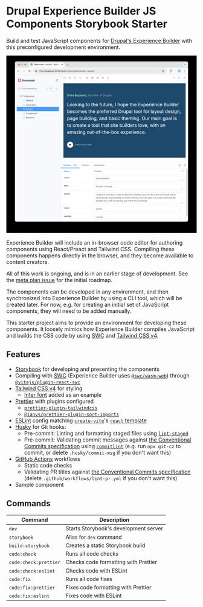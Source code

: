 # Drupal Experience Builder JS Components Storybook Starter

Build and test JavaScript components for
[Drupal's Experience Builder](https://www.drupal.org/project/experience_builder)
with this preconfigured development environment.

![Screenshot](./screenshot.jpg)

Experience Builder will include an in-browser code editor for authoring
components using React/Preact and Tailwind CSS. Compiling these components
happens directly in the browser, and they become available to content creators.

All of this work is ongoing, and is in an earlier stage of development. See the
[meta plan issue](https://www.drupal.org/project/experience_builder/issues/3499919)
for the initial roadmap.

The components can be developed in any environment, and then synchronized into
Experience Builder by using a CLI tool, which will be created later. For now,
e.g. for creating an initial set of JavaScript components, they will need to be
added manually.

This starter project aims to provide an environment for developing these
components. It loosely mimics how Experience Builder compiles JavaScript and
builds the CSS code by using [SWC](https://swc.rs) and
[Tailwind CSS v4](https://tailwindcss.com).

## Features

- [Storybook](https://storybook.js.org) for developing and presenting the
  components
- Compiling with [SWC](https://swc.rs) (Experience Builder uses
  [`@swc/wasm-web`](https://swc.rs/docs/usage/wasm)) through
  [`@vitejs/plugin-react-swc`](https://www.npmjs.com/package/@vitejs/plugin-react-swc)
- [Tailwind CSS v4](https://tailwindcss.com) for styling
  - [Inter font](https://rsms.me/inter) added as an example
- [Prettier](https://prettier.io/) with plugins configured
  - [`prettier-plugin-tailwindcss`](https://www.npmjs.com/package/prettier-plugin-tailwindcss)
  - [`@ianvs/prettier-plugin-sort-imports`](https://www.npmjs.com/package/@ianvs/prettier-plugin-sort-imports)
- [ESLint](https://eslint.org/) config matching
  [`create-vite`](https://www.npmjs.com/package/create-vite)'s
  [`react` template](https://github.com/vitejs/vite/blob/main/packages/create-vite/template-react/eslint.config.js)
- [Husky](https://typicode.github.io/husky) for Git hooks:
  - Pre-commit: Linting and formatting staged files using
    [`lint-staged`](https://www.npmjs.com/package/lint-staged)
  - Pre-commit: Validating commit messages against
    [the Conventional Commits specification](https://www.conventionalcommits.org/en/v1.0.0)
    using [`commitlint`](https://commitlint.js.org) (e.g. run `npx git-cz` to
    commit, or delete `.husky/commit-msg` if you don't want this)
- [GitHub Actions](https://github.com/features/actions) workflows
  - Static code checks
  - Validating PR titles against
    [the Conventional Commits specification](https://www.conventionalcommits.org/en/v1.0.0)
    (delete `.github/workflows/lint-pr.yml` if you don't want this)
- Sample component

## Commands

| Command               | Description                           |
| --------------------- | ------------------------------------- |
| `dev`                 | Starts Storybook's development server |
| `storybook`           | Alias for `dev` command               |
| `build-storybook`     | Creates a static Storybook build      |
| `code:check`          | Runs all code checks                  |
| `code:check:prettier` | Checks code formatting with Prettier  |
| `code:check:eslint`   | Checks code with ESLint               |
| `code:fix`            | Runs all code fixes                   |
| `code:fix:prettier`   | Fixes code formatting with Prettier   |
| `code:fix:eslint`     | Fixes code with ESLint                |
